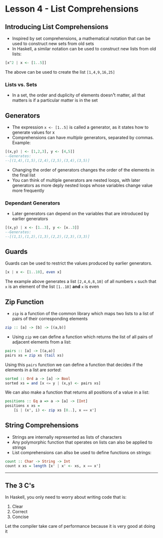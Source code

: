 # Lesson 4 - List Comprehensions

## Introducing List Comprehensions

- Inspired by set comprehensions, a mathematical notation that can be used to construct new sets from old sets
- In Haskell, a similar notation can be used to construct new lists from old lists:

```haskell
[x^2 | x <- [1..5]]
```

The above can be used to create the list `[1,4,9,16,25]`


### Lists vs. Sets

- In a set, the order and duplicity of elements doesn¹t matter, all that matters is if a particular matter is in the set

## Generators

- The expression `x <- [1..5]` is called a generator, as it states how to generate values for x
- Comprehensions can have *multiple* generators, separated by commas. Example:

```haskell
[(x,y) | <- [1,2,3], y <- [4,5]]
--Generates:
--[(1,4),(1,5),(2,4),(2,5),(3,4),(3,5)]
```

- Changing the order of generators changes the order of the elements in the final list
- You can think of multiple generators are nested loops, with later generators as more deply nested loops whose variables change value more frequently

### Dependant Generators

- Later generators can depend on the variables that are introduced by earlier generators

```haskell
[(x,y) | x <- [1..3], y <- [x..3]]
--Generates:
--[(1,1),(1,2),(1,3),(2,2),(2,3),(3,3)]
```

## Guards

Guards can be used to restrict the values produced by earlier generators.

```haskell
[x | x <- [1..10], even x]
```

The example above generates a list `[2,4,6,8,10]` of all numbers `x` such that `x` is an element of the list `[1..10]` **and** `x` is even

## Zip Function

- `zip` is a function of the common library which maps two lists to a list of pairs of their corresponding elements

```haskell
zip :: [a] -> [b] -> [(a,b)]
```

- Using `zip` we can define a function which returns the list of all pairs of adjacent elements from a list:

```haskell
pairs :: [a] -> [(a,a)]
pairs xs = zip xs (tail xs)
```

Using this `pairs` function we can define a function that decides if the elements in a list are *sorted*:

```haskell
sorted :: Ord a -> [a] -> Bool
sorted xs = and [x <= y | (x,y) <- pairs xs]
```

We can also make a function that returns all positions of a value in a list:

```haskell
positions :: Eq a => a -> [a] -> [Int]
positions x xs =
    [i | (x', i) <- zip xs [0..], x == x']
```

## String Comprehensions

- Strings are internally represented as lists of characters
- Any polymorphic function that operates on lists can also be applied to strings
- List comprehensions can allso be used to define functions on strings:

```haskell
count :: Char -> String -> Int
count x xs = length [x' | x' <- xs, x == x']
```

---

## The 3 C's

In Haskell, you only need to worry about writing code that is:

1. Clear
2. Correct
3. Concise

Let the compiler take care of performance because it is very good at doing it